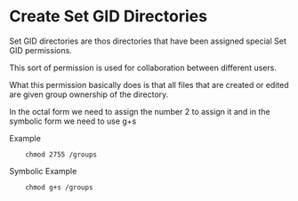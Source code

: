 # Create Set GID Directories

Set GID directories are thos directories that have been assigned special Set GID permissions. 

This sort of permission is used for collaboration between different users.

What this permission basically does is that all files that are created or edited are given group ownership of the directory. 

In the octal form we need to assign the number 2 to assign it and in the symbolic form we need to use g+s


Example 

		chmod 2755 /groups


Symbolic Example
		
		chmod g+s /groups


